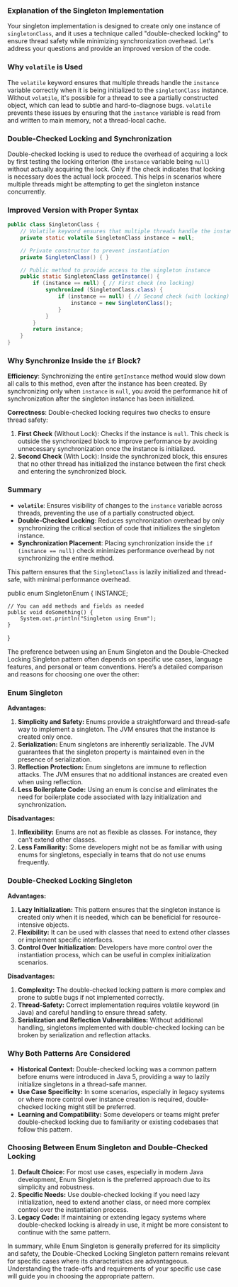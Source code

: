 ### Explanation of the Singleton Implementation

Your singleton implementation is designed to create only one instance of `singletonClass`, and it uses a technique called "double-checked locking" to ensure thread safety while minimizing synchronization overhead. Let's address your questions and provide an improved version of the code.

### Why `volatile` is Used

The `volatile` keyword ensures that multiple threads handle the `instance` variable correctly when it is being initialized to the `singletonClass` instance. Without `volatile`, it's possible for a thread to see a partially constructed object, which can lead to subtle and hard-to-diagnose bugs. `volatile` prevents these issues by ensuring that the `instance` variable is read from and written to main memory, not a thread-local cache.

### Double-Checked Locking and Synchronization

Double-checked locking is used to reduce the overhead of acquiring a lock by first testing the locking criterion (the `instance` variable being `null`) without actually acquiring the lock. Only if the check indicates that locking is necessary does the actual lock proceed. This helps in scenarios where multiple threads might be attempting to get the singleton instance concurrently.

### Improved Version with Proper Syntax

```java
public class SingletonClass {
    // Volatile keyword ensures that multiple threads handle the instance correctly
    private static volatile SingletonClass instance = null;

    // Private constructor to prevent instantiation
    private SingletonClass() { }

    // Public method to provide access to the singleton instance
    public static SingletonClass getInstance() {
        if (instance == null) { // First check (no locking)
            synchronized (SingletonClass.class) {
                if (instance == null) { // Second check (with locking)
                    instance = new SingletonClass();
                }
            }
        }
        return instance;
    }
}
```

### Why Synchronize Inside the `if` Block?

**Efficiency**: Synchronizing the entire `getInstance` method would slow down all calls to this method, even after the instance has been created. By synchronizing only when `instance` is `null`, you avoid the performance hit of synchronization after the singleton instance has been initialized.

**Correctness**: Double-checked locking requires two checks to ensure thread safety:

1. **First Check** (Without Lock): Checks if the instance is `null`. This check is outside the synchronized block to improve performance by avoiding unnecessary synchronization once the instance is initialized.
2. **Second Check** (With Lock): Inside the synchronized block, this ensures that no other thread has initialized the instance between the first check and entering the synchronized block.

### Summary

- **`volatile`**: Ensures visibility of changes to the `instance` variable across threads, preventing the use of a partially constructed object.
- **Double-Checked Locking**: Reduces synchronization overhead by only synchronizing the critical section of code that initializes the singleton instance.
- **Synchronization Placement**: Placing synchronization inside the `if (instance == null)` check minimizes performance overhead by not synchronizing the entire method.

This pattern ensures that the `SingletonClass` is lazily initialized and thread-safe, with minimal performance overhead.


public enum SingletonEnum {
    INSTANCE;

    // You can add methods and fields as needed
    public void doSomething() {
        System.out.println("Singleton using Enum");
    }
}


The preference between using an Enum Singleton and the Double-Checked Locking Singleton pattern often depends on specific use cases, language features, and personal or team conventions. Here’s a detailed comparison and reasons for choosing one over the other:

### Enum Singleton
**Advantages:**
1. **Simplicity and Safety:** Enums provide a straightforward and thread-safe way to implement a singleton. The JVM ensures that the instance is created only once.
2. **Serialization:** Enum singletons are inherently serializable. The JVM guarantees that the singleton property is maintained even in the presence of serialization.
3. **Reflection Protection:** Enum singletons are immune to reflection attacks. The JVM ensures that no additional instances are created even when using reflection.
4. **Less Boilerplate Code:** Using an enum is concise and eliminates the need for boilerplate code associated with lazy initialization and synchronization.

**Disadvantages:**
1. **Inflexibility:** Enums are not as flexible as classes. For instance, they can’t extend other classes.
2. **Less Familiarity:** Some developers might not be as familiar with using enums for singletons, especially in teams that do not use enums frequently.

### Double-Checked Locking Singleton
**Advantages:**
1. **Lazy Initialization:** This pattern ensures that the singleton instance is created only when it is needed, which can be beneficial for resource-intensive objects.
2. **Flexibility:** It can be used with classes that need to extend other classes or implement specific interfaces.
3. **Control Over Initialization:** Developers have more control over the instantiation process, which can be useful in complex initialization scenarios.

**Disadvantages:**
1. **Complexity:** The double-checked locking pattern is more complex and prone to subtle bugs if not implemented correctly.
2. **Thread-Safety:** Correct implementation requires volatile keyword (in Java) and careful handling to ensure thread safety.
3. **Serialization and Reflection Vulnerabilities:** Without additional handling, singletons implemented with double-checked locking can be broken by serialization and reflection attacks.

### Why Both Patterns Are Considered
- **Historical Context:** Double-checked locking was a common pattern before enums were introduced in Java 5, providing a way to lazily initialize singletons in a thread-safe manner.
- **Use Case Specificity:** In some scenarios, especially in legacy systems or where more control over instance creation is required, double-checked locking might still be preferred.
- **Learning and Compatibility:** Some developers or teams might prefer double-checked locking due to familiarity or existing codebases that follow this pattern.

### Choosing Between Enum Singleton and Double-Checked Locking
1. **Default Choice:** For most use cases, especially in modern Java development, Enum Singleton is the preferred approach due to its simplicity and robustness.
2. **Specific Needs:** Use double-checked locking if you need lazy initialization, need to extend another class, or need more complex control over the instantiation process.
3. **Legacy Code:** If maintaining or extending legacy systems where double-checked locking is already in use, it might be more consistent to continue with the same pattern.

In summary, while Enum Singleton is generally preferred for its simplicity and safety, the Double-Checked Locking Singleton pattern remains relevant for specific cases where its characteristics are advantageous. Understanding the trade-offs and requirements of your specific use case will guide you in choosing the appropriate pattern.